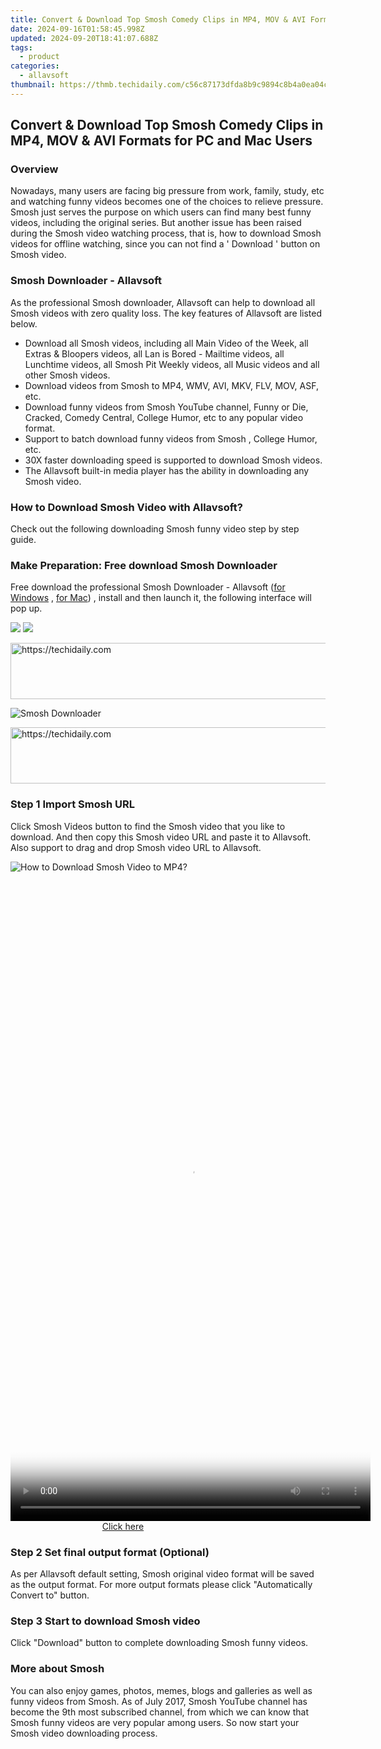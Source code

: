 ```yaml
---
title: Convert & Download Top Smosh Comedy Clips in MP4, MOV & AVI Formats for PC and Mac Users
date: 2024-09-16T01:58:45.998Z
updated: 2024-09-20T18:41:07.688Z
tags:
  - product
categories:
  - allavsoft
thumbnail: https://thmb.techidaily.com/c56c87173dfda8b9c9894c8b4a0ea04c4e7b1abbd0c150ddc024f76a0e2e4518.jpg
---
```


## Convert & Download Top Smosh Comedy Clips in MP4, MOV & AVI Formats for PC and Mac Users

### Overview

Nowadays, many users are facing big pressure from work, family, study, etc and watching funny videos becomes one of the choices to relieve pressure. Smosh just serves the purpose on which users can find many best funny videos, including the original series. But another issue has been raised during the Smosh video watching process, that is, how to download Smosh videos for offline watching, since you can not find a ' Download ' button on Smosh video.

### Smosh Downloader - Allavsoft

As the professional Smosh downloader, Allavsoft can help to download all Smosh videos with zero quality loss. The key features of Allavsoft are listed below.

* Download all Smosh videos, including all Main Video of the Week, all Extras & Bloopers videos, all Lan is Bored - Mailtime videos, all Lunchtime videos, all Smosh Pit Weekly videos, all Music videos and all other Smosh videos.
* Download videos from Smosh to MP4, WMV, AVI, MKV, FLV, MOV, ASF, etc.
* Download funny videos from Smosh YouTube channel, Funny or Die, Cracked, Comedy Central, College Humor, etc to any popular video format.
* Support to batch download funny videos from Smosh , College Humor, etc.
* 30X faster downloading speed is supported to download Smosh videos.
* The Allavsoft built-in media player has the ability in downloading any Smosh video.

### How to Download Smosh Video with Allavsoft?

Check out the following downloading Smosh funny video step by step guide.

### Make Preparation: Free download Smosh Downloader

Free download the professional Smosh Downloader - Allavsoft ([for Windows](https://tools.techidaily.com/allavsoft/products/) , [for Mac](https://tools.techidaily.com/allavsoft/products/)) , install and then launch it, the following interface will pop up.

[![](https://www.allavsoft.com/how-to/../images/how-to/free-download-win.jpg)](https://tools.techidaily.com/allavsoft/products/) [![](https://www.allavsoft.com/how-to/../images/how-to/free-download-mac.jpg)](https://tools.techidaily.com/allavsoft/products/)

<!-- affiliate ads begin -->
<a href="https://appsumo.8odi.net/c/5597632/2118315/7443" target="_top" id="2118315">
  <img src="//a.impactradius-go.com/display-ad/7443-2118315" border="0" alt="https://techidaily.com" width="728" height="90"/>
</a>
<img height="0" width="0" src="https://appsumo.8odi.net/i/5597632/2118315/7443" style="position:absolute;visibility:hidden;" border="0" />
<!-- affiliate ads end -->

![Smosh Downloader](https://www.allavsoft.com/how-to/../images/allavsoft/screen-shot-600.jpg)

<!-- affiliate ads begin -->
<a href="https://ephamedtechinc.pxf.io/c/5597632/2137202/26400" target="_top" id="2137202">
  <img src="//a.impactradius-go.com/display-ad/26400-2137202" border="0" alt="https://techidaily.com" width="728" height="90"/>
</a>
<img height="0" width="0" src="https://ephamedtechinc.pxf.io/i/5597632/2137202/26400" style="position:absolute;visibility:hidden;" border="0" />
<!-- affiliate ads end -->

### Step 1 Import Smosh URL

Click Smosh Videos button to find the Smosh video that you like to download. And then copy this Smosh video URL and paste it to Allavsoft. Also support to drag and drop Smosh video URL to Allavsoft.

![How to Download Smosh Video to MP4?](https://www.allavsoft.com/how-to/../images/how-to/download-rtmp-video/download-rtmp-video.jpg)

<!-- affiliate ads begin -->
<span id="2127886">
					<video width="576" height="1024" style="cursor:pointer"
           poster="//a.impactradius-go.com/display-clicktoplayimage/2127886.png"
           onclick="if(!this.playClicked){this.play();this.setAttribute('controls',true);this.playClicked=true;}">
	   <source src="//a.impactradius-go.com/display-ad/18498-2127886">
	   <img src="//a.impactradius-go.com/display-clicktoplayimage/2127886.png" style="border: none; height: 100%; width: 100%; object-fit: contain">
	</video>
	<div style="width:360px;text-align:center"><a href="javascript:window.open(decodeURIComponent('https%3A%2F%2Funicoeye.pxf.io%2Fc%2F5597632%2F2127886%2F18498'), '_blank');void(0);">Click here</a></div>
</span>
<img height="0" width="0" src="https://imp.pxf.io/i/5597632/2127886/18498" style="position:absolute;visibility:hidden;" border="0" />
<!-- affiliate ads end -->

### Step 2 Set final output format (Optional)

As per Allavsoft default setting, Smosh original video format will be saved as the output format. For more output formats please click "Automatically Convert to" button.

### Step 3 Start to download Smosh video

Click "Download" button to complete downloading Smosh funny videos.

### More about Smosh

You can also enjoy games, photos, memes, blogs and galleries as well as funny videos from Smosh. As of July 2017, Smosh YouTube channel has become the 9th most subscribed channel, from which we can know that Smosh funny videos are very popular among users. So now start your Smosh video downloading process.

<ins class="adsbygoogle"
     style="display:block"
     data-ad-format="autorelaxed"
     data-ad-client="ca-pub-7571918770474297"
     data-ad-slot="1223367746"></ins>

<ins class="adsbygoogle"
     style="display:block"
     data-ad-client="ca-pub-7571918770474297"
     data-ad-slot="8358498916"
     data-ad-format="auto"
     data-full-width-responsive="true"></ins>



